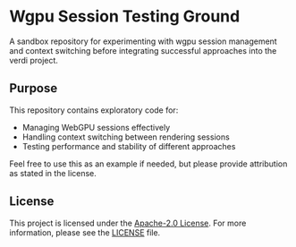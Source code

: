 # Wgpu Session Testing Ground

A sandbox repository for experimenting with wgpu session management and context
switching before integrating successful approaches into the verdi project.

## Purpose

This repository contains exploratory code for:

- Managing WebGPU sessions effectively
- Handling context switching between rendering sessions
- Testing performance and stability of different approaches

Feel free to use this as an example if needed, but please provide attribution as
stated in the license.

## License

This project is licensed under the
[Apache-2.0 License](http://www.apache.org/licenses/LICENSE-2.0). For more
information, please see the [LICENSE](LICENSE) file.
